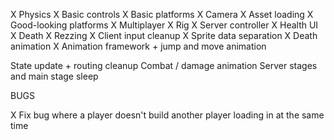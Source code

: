 X Physics
X Basic controls
X Basic platforms
X Camera
X Asset loading
X Good-looking platforms
X Multiplayer
X Rig
X Server controller
X Health UI
X Death
X Rezzing
X Client input cleanup
X Sprite data separation
X Death animation
X Animation framework + jump and move animation

State update + routing cleanup
Combat / damage animation
Server stages and main stage sleep

BUGS

X Fix bug where a player doesn't build another player loading in at the same time
